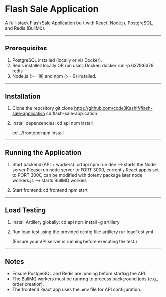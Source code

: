 # Flash Sale Application

A full-stack Flash Sale Application built with React, Node.js, PostgreSQL, and Redis (BullMQ).

---

## Prerequisites

1. PostgreSQL installed (locally or via Docker).
2. Redis installed locally OR run using Docker:
   docker run -p 6379:6379 redis
3. Node.js (>= 18) and npm (>= 9) installed.

---

## Installation

1. Clone the repository
   git clone https://github.com/codeBKashif/flash-sale-application
   cd flash-sale-application

2. Install dependencies:
   cd api
   npm install

   cd ../frontend
   npm install

---

## Running the Application

1. Start backend (API + workers):
   cd api
   npm run dev --> starts the Node server
   Please run node server to PORT 3000, currently React app is set to PORT 3000,
   can be modified with dotenv package later
   node workers.js --> starts BullMQ workers

2. Start frontend:
   cd frontend
   npm start

---

## Load Testing

1. Install Artillery globally:
   cd api
   npm install -g artillery

2. Run load test using the provided config file:
   artillery run loadTest.yml

   (Ensure your API server is running before executing the test.)

---

## Notes

- Ensure PostgreSQL and Redis are running before starting the API.
- The BullMQ workers must be running to process background jobs (e.g., order creation).
- The frontend React app uses the .env file for API configuration.
